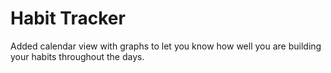 # Habit Tracker

Added calendar view with graphs to let you know how well you are building your habits throughout the days.
